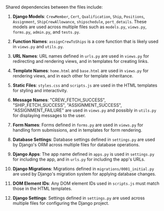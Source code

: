 Shared dependencies between the files include:

1. **Django Models**: `CrewMember`, `Cert`, `Qualification`, `Ship`, `Positions`, `Assignment`, `ShipCrewAllowance`, `shipschedule`, `port_details`. These models are used across multiple files such as `models.py`, `views.py`, `forms.py`, `admin.py`, and `tests.py`.

2. **Function Names**: `assignCrewToShips` is a core function that is likely used in `views.py` and `utils.py`.

3. **URL Names**: URL names defined in `urls.py` are used in `views.py` for redirecting and rendering views, and in templates for creating links.

4. **Template Names**: `home.html` and `base.html` are used in `views.py` for rendering views, and in each other for template inheritance.

5. **Static Files**: `styles.css` and `scripts.js` are used in the HTML templates for styling and interactivity.

6. **Message Names**: "CREW_FETCH_SUCCESS", "SHIP_FETCH_SUCCESS", "ASSIGNMENT_SUCCESS", "ASSIGNMENT_FAILURE" are used in `views.py` and possibly in `utils.py` for displaying messages to the user.

7. **Form Names**: Forms defined in `forms.py` are used in `views.py` for handling form submissions, and in templates for form rendering.

8. **Database Settings**: Database settings defined in `settings.py` are used by Django's ORM across multiple files for database operations.

9. **Django Apps**: The app name defined in `apps.py` is used in `settings.py` for including the app, and in `urls.py` for including the app's URLs.

10. **Django Migrations**: Migrations defined in `migrations/0001_initial.py` are used by Django's migration system for applying database changes.

11. **DOM Element IDs**: Any DOM element IDs used in `scripts.js` must match those in the HTML templates.

12. **Django Settings**: Settings defined in `settings.py` are used across multiple files for configuring the Django project.